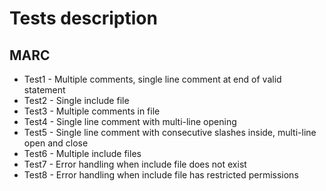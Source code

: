 # Tests description

## MARC
 - Test1 - Multiple comments, single line comment at end of valid statement
 - Test2 - Single include file
 - Test3 - Multiple comments in file
 - Test4 - Single line comment with multi-line opening
 - Test5 - Single line comment with consecutive slashes inside, multi-line open and close
 - Test6 - Multiple include files
 - Test7 - Error handling when include file does not exist
 - Test8 - Error handling when include file has restricted permissions